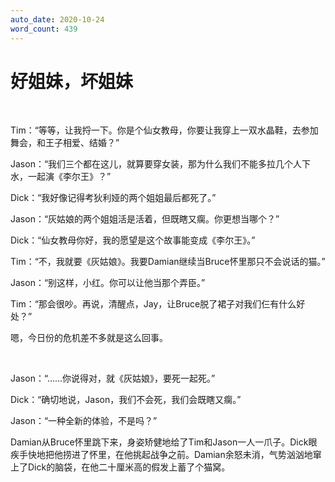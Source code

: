 ```yaml
---
auto_date: 2020-10-24
word_count: 439
---
```


# 好姐妹，坏姐妹

<br>

Tim：“等等，让我捋一下。你是个仙女教母，你要让我穿上一双水晶鞋，去参加舞会，和王子相爱、结婚？”

Jason：“我们三个都在这儿，就算要穿女装，那为什么我们不能多拉几个人下水，一起演《李尔王》？”

Dick：“我好像记得考狄利娅的两个姐姐最后都死了。”

Jason：“灰姑娘的两个姐姐活是活着，但既瞎又瘸。你更想当哪个？”

Dick：“仙女教母你好，我的愿望是这个故事能变成《李尔王》。”

Tim：“不，我就要《灰姑娘》。我要Damian继续当Bruce怀里那只不会说话的猫。”

Jason：“别这样，小红。你可以让他当那个弄臣。”

Tim：“那会很吵。再说，清醒点，Jay，让Bruce脱了裙子对我们仨有什么好处？”

嗯，今日份的危机差不多就是这么回事。

<br>

Jason：“……你说得对，就《灰姑娘》，要死一起死。”

Dick：“确切地说，Jason，我们不会死，我们会既瞎又瘸。”

Jason：“一种全新的体验，不是吗？”

Damian从Bruce怀里跳下来，身姿矫健地给了Tim和Jason一人一爪子。Dick眼疾手快地把他捞进了怀里，在他挑起战争之前。Damian余怒未消，气势汹汹地窜上了Dick的脑袋，在他二十厘米高的假发上蓄了个猫窝。
